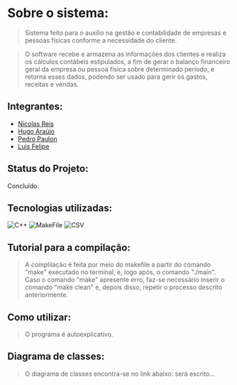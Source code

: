 # Sobre o sistema:
> Sistema feito para o auxilio na gestão e contabilidade de empresas e pessoas físicas conforme a necessidade do cliente. 

>O software recebe e armazena as informações dos clientes e realiza os cálculos contábeis estipulados, a fim de gerar o balanço financeiro geral da empresa ou pessoa física sobre determinado período, e retorna esses dados, podendo ser usado para gerir os gastos, receitas  e vendas.

## Integrantes:
- [Nicolas Reis](https://github.com/nicolasreisdev)
- [Hugo Araújo](https://github.com/hugoaraujo04)
- [Pedro Paulon](https://github.com/PPaulon)
- [Luis Felipe](https://github.com/LuisMartinsP)

## Status do Projeto:
 Concluído.

## Tecnologias utilizadas:
 ![C++](https://img.shields.io/badge/C%2B%2B-00599C?style=for-the-badge&logo=c%2B%2B&logoColor=white)
 ![MakeFile](https://img.shields.io/badge/makefile-00000F?style=for-the-badge&logo=makefile&logoColor=white)
 ![CSV](https://img.shields.io/badge/arq.CSV-00000F?style=for-the-badge&logo=mysq&logoColor=white)
## Tutorial para a compilação:
>A complilação é feita por meio do makefile a partir do comando "make" executado no terminal, e, logo após, o comando "./main". Caso o comando "make" apresente erro, faz-se necessário inserir o comando "make clean" e, depois disso, repetir o processo descrito anteriormente.

## Como utilizar:
>O programa é autoexplicativo.

## Diagrama de classes:
>O diagrama de classes encontra-se no link abaixo:
>será escrito...

##
